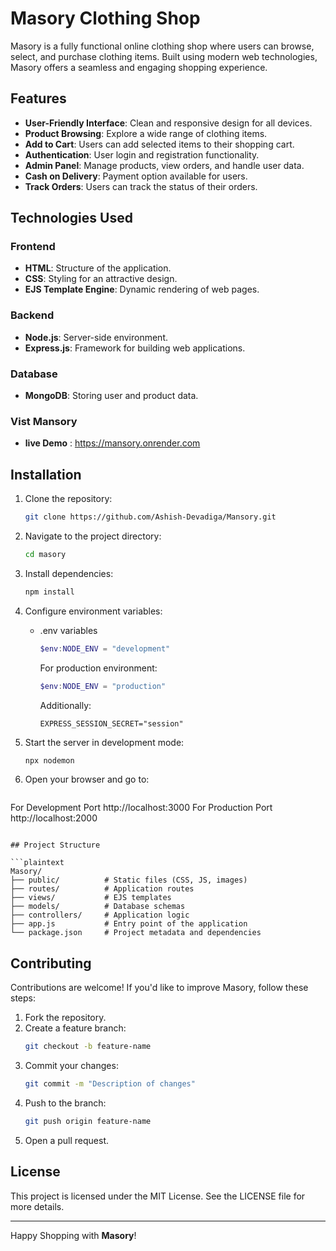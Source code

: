 # Masory Clothing Shop

Masory is a fully functional online clothing shop where users can browse, select, and purchase clothing items. Built using modern web technologies, Masory offers a seamless and engaging shopping experience.

## Features

- **User-Friendly Interface**: Clean and responsive design for all devices.
- **Product Browsing**: Explore a wide range of clothing items.
- **Add to Cart**: Users can add selected items to their shopping cart.
- **Authentication**: User login and registration functionality.
- **Admin Panel**: Manage products, view orders, and handle user data.
- **Cash on Delivery**: Payment option available for users.
- **Track Orders**: Users can track the status of their orders.

## Technologies Used

### Frontend

- **HTML**: Structure of the application.
- **CSS**: Styling for an attractive design.
- **EJS Template Engine**: Dynamic rendering of web pages.

### Backend

- **Node.js**: Server-side environment.
- **Express.js**: Framework for building web applications.

### Database

- **MongoDB**: Storing user and product data.
  

### Vist Mansory

- **live Demo** : https://mansory.onrender.com
  

## Installation

1. Clone the repository:

   ```bash
   git clone https://github.com/Ashish-Devadiga/Mansory.git
   ```

2. Navigate to the project directory:

   ```bash
   cd masory
   ```

3. Install dependencies:

   ```bash
   npm install
   ```

4. Configure environment variables:

   - .env variables
     ```powershell
     $env:NODE_ENV = "development"
     ```
     For production environment:
     ```powershell
     $env:NODE_ENV = "production"
     ```
     Additionally:
     ```env
     EXPRESS_SESSION_SECRET="session"
     ```

5. Start the server in development mode:

   ```bash
   npx nodemon
   ```

6. Open your browser and go to:

   ```
 For Development Port http://localhost:3000
 For Production Port  http://localhost:2000
   ```

## Project Structure

```plaintext
Masory/
├── public/          # Static files (CSS, JS, images)
├── routes/          # Application routes
├── views/           # EJS templates
├── models/          # Database schemas
├── controllers/     # Application logic
├── app.js           # Entry point of the application
└── package.json     # Project metadata and dependencies
```

## Contributing

Contributions are welcome! If you'd like to improve Masory, follow these steps:

1. Fork the repository.
2. Create a feature branch:
   ```bash
   git checkout -b feature-name
   ```
3. Commit your changes:
   ```bash
   git commit -m "Description of changes"
   ```
4. Push to the branch:
   ```bash
   git push origin feature-name
   ```
5. Open a pull request.

## License

This project is licensed under the MIT License. See the LICENSE file for more details.

---

Happy Shopping with **Masory**!   
